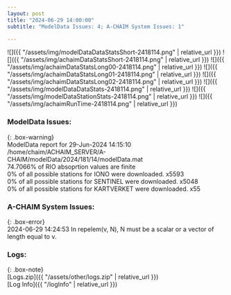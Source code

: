 ```yaml
---
layout: post
title: "2024-06-29 14:00:00"
subtitle: "ModelData Issues: 4; A-CHAIM System Issues: 1"

---
```


![]({{ "/assets/img/modelDataDataStatsShort-2418114.png" | relative_url }})
![]({{ "/assets/img/achaimDataStatsShort-2418114.png" | relative_url }})
![]({{ "/assets/img/achaimDataStatsLong00-2418114.png" | relative_url }})
![]({{ "/assets/img/achaimDataStatsLong01-2418114.png" | relative_url }})
![]({{ "/assets/img/achaimDataStatsLong02-2418114.png" | relative_url }})
![]({{ "/assets/img/modelDataDataStats-2418114.png" | relative_url }})
![]({{ "/assets/img/modelDataStationStats-2418114.png" | relative_url }})
![]({{ "/assets/img/achaimRunTime-2418114.png" | relative_url }})


### ModelData Issues:  
  
{: .box-warning}  
 ModelData report for 29-Jun-2024 14:15:10   
 /home/chaim/ACHAIM_SERVER/A-CHAIM/modelData/2024/181/14/modelData.mat   
 74.7066% of RIO absoprtion values are finite   
 0% of all possible stations for IONO were downloaded. x5593   
 0% of all possible stations for SENTINEL were downloaded. x5048   
 0% of all possible stations for KARTVERKET were downloaded. x55   
  
### A-CHAIM System Issues:  
  
{: .box-error}  
2024-06-29 14:24:53 In repelem(v, N), N must be a scalar or a vector of length equal to v.  

### Logs:  
  
{: .box-note}  
[Logs.zip]({{ "/assets/other/logs.zip" | relative_url }})  
[Log Info]({{ "/logInfo" | relative_url }})  

